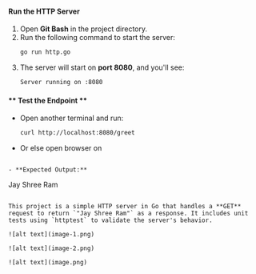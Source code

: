 #### **Run the HTTP Server**

1. Open **Git Bash** in the project directory.  
2. Run the following command to start the server:  
   ```sh
   go run http.go
   ```
3. The server will start on **port 8080**, and you'll see:
   ```sh
   Server running on :8080
   ```

#### ** Test the Endpoint **
- Open another terminal and run:
  ```sh
  curl http://localhost:8080/greet
  ```
- Or else open browser on 
``` 127.0.0.1:8080/greet

- **Expected Output:**
  ```
  Jay Shree Ram
  ```

This project is a simple HTTP server in Go that handles a **GET** request to return `"Jay Shree Ram"` as a response. It includes unit tests using `httptest` to validate the server's behavior.

![alt text](image-1.png)

![alt text](image-2.png)

![alt text](image.png)